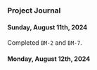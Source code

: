 ### Project Journal


#### Sunday, August 11th, 2024

Completed `BM-2` and `BM-7`.

#### Monday, August 12th, 2024